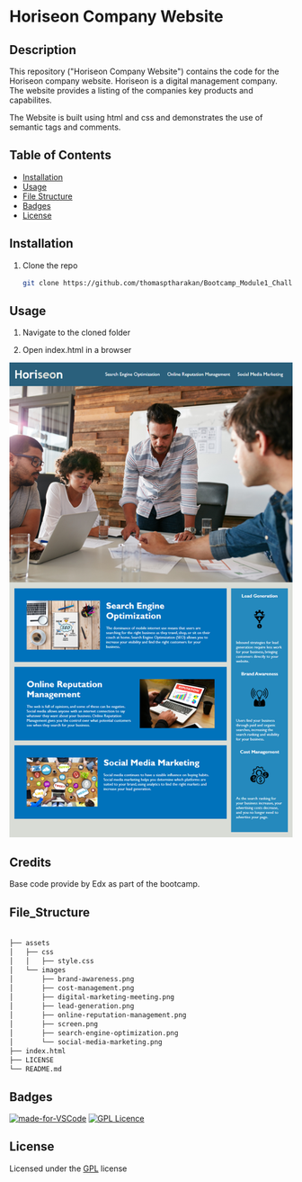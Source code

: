 # Horiseon Company Website 

## Description

This repository ("Horiseon Company Website") contains the code for the Horiseon company website. Horiseon is a digital management company. The website provides a listing of the companies key products and capabilites.

The Website is built using html and css and demonstrates the use of semantic tags and comments.


## Table of Contents

- [Installation](#installation)
- [Usage](#usage)
- [File Structure](#file_structure)
- [Badges](#badges)
- [License](#license)

## Installation

1. Clone the repo
   ```sh
   git clone https://github.com/thomasptharakan/Bootcamp_Module1_Challenge
   
   ```


## Usage

1. Navigate to the cloned folder

2. Open index.html in a browser

![ScreenShot](assets/images/screen.png)


## Credits

Base code provide by Edx as part of the bootcamp.


## File_Structure
```

├── assets
│   ├── css
│   │   ├── style.css
│   └── images
│       ├── brand-awareness.png
│       ├── cost-management.png
│       ├── digital-marketing-meeting.png
│       ├── lead-generation.png
│       ├── online-reputation-management.png
│       ├── screen.png
│       ├── search-engine-optimization.png
│       └── social-media-marketing.png
├── index.html
├── LICENSE
└── README.md
```

## Badges

[![made-for-VSCode](https://img.shields.io/badge/Made%20for-VSCode-1f425f.svg)](https://code.visualstudio.com/)
[![GPL Licence](https://badges.frapsoft.com/os/gpl/gpl.svg?v=103)](https://opensource.org/licenses/GPL-3.0/)  


## License

Licensed under the [GPL](LICENSE.txt) license



